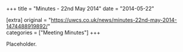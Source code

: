 +++
title = "Minutes - 22nd May 2014"
date = "2014-05-22"

[extra]
original = "https://uwcs.co.uk/news/minutes-22nd-may-2014-1474488919892/"    
categories = ["Meeting Minutes"]
+++

Placeholder.

